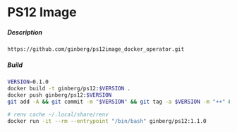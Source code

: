 # PS12 Image

##### Description

```
https://github.com/ginberg/ps12image_docker_operator.git
```

##### Build

```bash
VERSION=0.1.0
docker build -t ginberg/ps12:$VERSION .
docker push ginberg/ps12:$VERSION
git add -A && git commit -m "$VERSION" && git tag -a $VERSION -m "++" && git push && git push --tags
```

```bash
# renv cache ~/.local/share/renv
docker run -it --rm --entrypoint "/bin/bash" ginberg/ps12:1.1.0
```